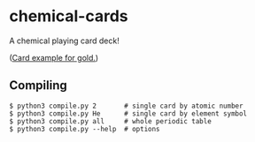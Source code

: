 # chemical-cards

A chemical playing card deck!

([Card example for gold.](cards/Au_79_196.966569.pdf))

## Compiling

    $ python3 compile.py 2       # single card by atomic number
    $ python3 compile.py He      # single card by element symbol
    $ python3 compile.py all     # whole periodic table
    $ python3 compile.py --help  # options
